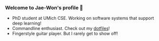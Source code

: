 ### Welcome to Jae-Won's profile 🎉

- PhD student at UMich CSE. Working on software systems that support deep learning!
- Commandline enthusiast. Check out my [dotfiles](https://github.com/jaywonchung/dotfiles)!
- Fingerstyle guitar player. But I rarely get to show off!
